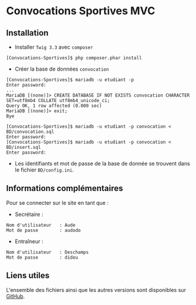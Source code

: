 # Convocations Sportives MVC

## Installation

- Installer `Twig 3.3`  avec `composer`

`[Convocations-Sportives]$ php composer.phar install` 

- Créer la base de données `convocation`

```
[Convocations-Sportives]$ mariadb -u etudiant -p
Enter password: 
...
MariaDB [(none)]> CREATE DATABASE IF NOT EXISTS convocation CHARACTER SET=utf8mb4 COLLATE utf8mb4_unicode_ci;
Query OK, 1 row affected (0.000 sec)
MariaDB [(none)]> exit;
Bye

[Convocations-Sportives]$ mariadb -u etudiant -p convocation < BD/convocation.sql 
Enter password: 
[Convocations-Sportives]$ mariadb -u etudiant -p convocation < BD/insert.sql 
Enter password:
```

- Les identifiants et mot de passe de la base de donnée se trouvent dans le fichier `BD/config.ini`.


## Informations complémentaires


Pour se connecter sur le site en tant que :
- Secrétaire :
```
Nom d'utilisateur	: Aude
Mot de passe		: audodo
```
- Entraîneur :
```
Nom d'utilisateur	: Deschamps
Mot de passe		: didou
```


## Liens utiles 
L'ensemble des fichiers ainsi que les autres versions sont disponibles sur [GitHub](https://github.com/Mindi49/Convocations-Sportives).
